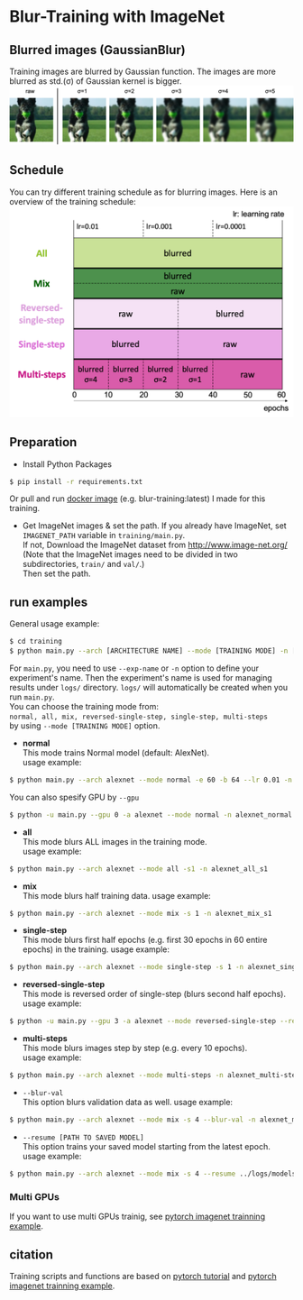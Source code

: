 # Blur-Training with ImageNet 


## Blurred images (GaussianBlur)
Training images are blurred by Gaussian function. The images are more blurred as std.(σ) of Gaussian kernel is bigger.
![blurred-images](./figures/blurred_images.png)


## Schedule
You can try different training schedule as for blurring images. Here is an overview of the training schedule:
![schedule](./figures/schedule.png)


## Preparation
- Install Python Packages  
```bash
$ pip install -r requirements.txt
```
Or pull and run [docker image][docker-blur-training] (e.g. blur-training:latest) I made for this training.  
- Get ImageNet images & set the path. If you already have ImageNet, set `IMAGENET_PATH` variable in `training/main.py`.  
If not, Download the ImageNet dataset from http://www.image-net.org/  
    (Note that the ImageNet images need to be divided in two subdirectories, ``train/`` and ``val/``.)  
    Then set the path.
    
    
## run examples
General usage example:
```bash
$ cd training
$ python main.py --arch [ARCHITECTURE NAME] --mode [TRAINING MODE] -n [EXPERIMENT NAME] 
```  

For `main.py`, you need to use `--exp-name` or `-n` option to define your experiment's name. 
Then the experiment's name is used for managing results under `logs/` directory.
`logs/` will automatically be created when you run `main.py`.   
You can choose the training mode from:   
`normal, all, mix, reversed-single-step, single-step, multi-steps`  
by using `--mode [TRAINING MODE]` option.

- **normal**  
This mode trains Normal model (default: AlexNet).  
usage example:  
```bash
$ python main.py --arch alexnet --mode normal -e 60 -b 64 --lr 0.01 -n alexnet_normal
```
You can also spesify GPU by `--gpu`
```bash
$ python -u main.py --gpu 0 -a alexnet --mode normal -n alexnet_normal
```

- **all**  
This mode blurs ALL images in the training mode.  
usage example:  
```bash
$ python main.py --arch alexnet --mode all -s1 -n alexnet_all_s1
```

- **mix**    
This mode blurs half training data.
usage example:  
```bash
$ python main.py --arch alexnet --mode mix -s 1 -n alexnet_mix_s1
```

- **single-step**    
This mode blurs first half epochs (e.g. first 30 epochs in 60 entire epochs) in the training.
usage example:  
```bash
$ python main.py --arch alexnet --mode single-step -s 1 -n alexnet_single-step_s1
```

- **reversed-single-step**    
This mode is reversed order of single-step (blurs second half epochs).
usage example:  
```bash
$ python -u main.py --gpu 3 -a alexnet --mode reversed-single-step --reverse-sigma 1 -n alexnet_reversed-single-step_s1
```

- **multi-steps**  
This mode blurs images step by step (e.g. every 10 epochs).  
usage example:  
```bash
$ python main.py --arch alexnet --mode multi-steps -n alexnet_multi-steps
```

- `--blur-val`   
This option blurs validation data as well. 
usage example:  
```bash
$ python main.py --arch alexnet --mode mix -s 4 --blur-val -n alexnet_mix_lur-val_s4
```

- `--resume [PATH TO SAVED MODEL]`   
This option trains your saved model starting from the latest epoch.  
usage example:  
```bash
$ python main.py --arch alexnet --mode mix -s 4 --resume ../logs/models/alexnet_mix_s4/model_060.pth.tar -n alexnet_mix_s4_from60e 
```

### Multi GPUs
If you want to use multi GPUs trainig, see [pytorch imagenet trainning example][pytorch-imagenet].

## citation
Training scripts and functions are based on [pytorch tutorial][pytorch-tutorial] and [pytorch imagenet trainning example][pytorch-imagenet].



[pytorch-tutorial]:https://github.com/pytorch/tutorials/blob/master/beginner_source/blitz/cifar10_tutorial.py
[pytorch-imagenet]:https://github.com/pytorch/examples/blob/master/imagenet
[docker-blur-training]:https://hub.docker.com/r/sousquared/blur-training
